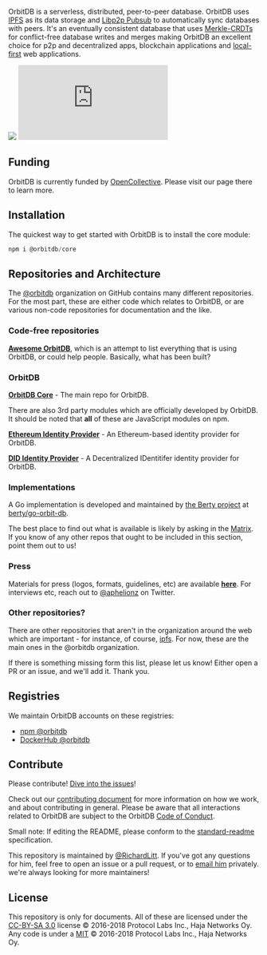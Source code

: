 OrbitDB is a serverless, distributed, peer-to-peer database. OrbitDB uses [IPFS](https://ipfs.tech/) as its data storage and [Libp2p Pubsub](https://docs.libp2p.io/concepts/pubsub/overview/) to automatically sync databases with peers. It's an eventually consistent database that uses [Merkle-CRDTs](https://arxiv.org/abs/2004.00107) for conflict-free database writes and merges making OrbitDB an excellent choice for p2p and decentralized apps, blockchain applications and [local-first](https://www.inkandswitch.com/local-first/) web applications.

[![](https://img.shields.io/badge/project-orbit-red.svg?style=flat-square)](https://github.com/orbitdb/orbitdb)
[![Matrix](https://img.shields.io/matrix/orbit-db:matrix.org?label=chat%20on%20matrix)](https://app.element.io/#/room/#orbit-db:matrix.org)

## Funding

OrbitDB is currently funded by [OpenCollective](https://opencollective.com/orbitdb). Please visit our page there to learn more.

## Installation

The quickest way to get started with OrbitDB is to install the core module:

```js
npm i @orbitdb/core
```

## Repositories and Architecture

The [@orbitdb](https://github.com/orbitdb) organization on GitHub contains many different repositories. For the most part, these are either code which relates to OrbitDB, or are various non-code repositories for documentation and the like.

### Code-free repositories

**[Awesome OrbitDB](https://github.com/orbitdb/awesome-orbitdb)**, which is an attempt to list everything that is using OrbitDB, or could help people. Basically, what has been built?

### OrbitDB

**[OrbitDB Core](https://github.com/orbitdb/orbitdb)** - The main repo for OrbitDB.

There are also 3rd party modules which are officially developed by OrbitDB. It should be noted that **all** of these are JavaScript modules on npm.

**[Ethereum Identity Provider](https://github.com/orbitdb/orbitdb-identity-provider-ethereum)** - An Ethereum-based identity provider for OrbitDB.

**[DID Identity Provider](https://github.com/orbitdb/orbitdb-identity-provider-did)** - A Decentralized IDentitifer identity provider for OrbitDB.

### Implementations

A Go implementation is developed and maintained by [the Berty project](https://github.com/berty) at [berty/go-orbit-db](https://github.com/berty/go-orbit-db).

The best place to find out what is available is likely by asking in the [Matrix](https://app.element.io/#/room/#orbit-db:matrix.org). If you know of any other repos that ought to be included in this section, point them out to us!

### Press

Materials for press (logos, formats, guidelines, etc) are available **[here](https://github.com/orbitdb/logo)**. For interviews etc, reach out to [@aphelionz](https://twitter.com/aphelionz) on Twitter.

### Other repositories?

There are other repositories that aren't in the organization around the web which are important - for instance, of course, [ipfs](https://github.com/ipfs/ipfs). For now, these are the main ones in the @orbitdb organization.

If there is something missing form this list, please let us know! Either open a PR or an issue, and we'll add it. Thank you.

## Registries

We maintain OrbitDB accounts on these registries:
- [npm @orbitdb](https://www.npmjs.com/org/orbitdb)
- [DockerHub @orbitdb](https://hub.docker.com/u/orbitdb)

## Contribute

Please contribute! [Dive into the issues](https://github.com/orbitdb/orbitdb/issues)!

Check out our [contributing document](/CONTRIBUTING.md) for more information on how we work, and about contributing in general. Please be aware that all interactions related to OrbitDB are subject to the OrbitDB [Code of Conduct](CODE_OF_CONDUCT.md).

Small note: If editing the README, please conform to the [standard-readme](https://github.com/RichardLitt/standard-readme) specification.

This repository is maintained by [@RichardLitt](https://github.com/RichardLitt). If you've got any questions for him, feel free to open an issue or a pull request, or to [email him](mailto:richardlitt@orbitdb.org) privately. we're always looking for more maintainers!

## License

This repository is only for documents. All of these are licensed under the [CC-BY-SA 3.0](LICENSE) license © 2016-2018 Protocol Labs Inc., Haja Networks Oy. Any code is under a [MIT](LICENSE) © 2016-2018 Protocol Labs Inc., Haja Networks Oy.
